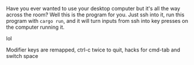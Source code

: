 Have you ever wanted to use your desktop computer but it's all the way across the room? Well this is the program for you. Just ssh into it, run this program with `cargo run`, and it will turn inputs from ssh into key presses on the computer running it.

lol

Modifier keys are remapped, ctrl-c twice to quit, hacks for cmd-tab and switch space
